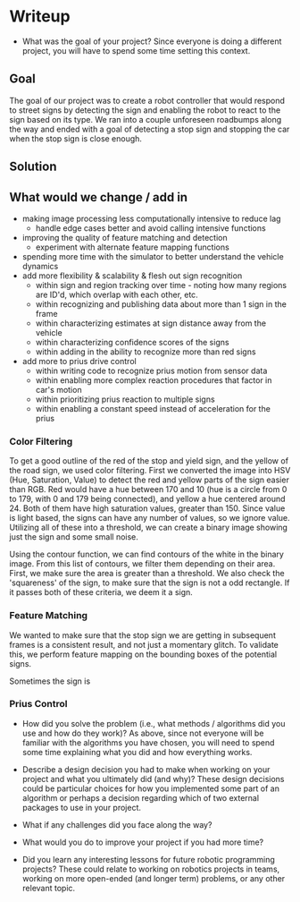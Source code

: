 # Writeup


* What was the goal of your project? Since everyone is doing a different project, you will have to spend some time setting this context.

## Goal

The goal of our project was to create a robot controller that would respond to street signs by detecting the sign and enabling the robot to react to the sign based on its type. We ran into a couple unforeseen roadbumps along the way and ended with a goal of detecting a stop sign and stopping the car when the stop sign is close enough.

## Solution

## What would we change / add in
- making image processing less computationally intensive to reduce lag
  - handle edge cases better and avoid calling intensive functions
- improving the quality of feature matching and detection
  - experiment with alternate feature mapping functions
- spending more time with the simulator to better understand the vehicle dynamics
- add more flexibility & scalability & flesh out sign recognition
  - within sign and region tracking over time - noting how many regions are ID'd, which overlap with each other, etc.
  - within recognizing and publishing data about more than 1 sign in the frame
  - within characterizing estimates at sign distance away from the vehicle
  - within characterizing confidence scores of the signs
  - within adding in the ability to recognize more than red signs
- add more to prius drive control
  - within writing code to recognize prius motion from sensor data
  - within enabling more complex reaction procedures that factor in car's motion
  - within prioritizing prius reaction to multiple signs
  - within enabling a constant speed instead of acceleration for the prius


### Color Filtering

To get a good outline of the red of the stop and yield sign, and the yellow of the road sign, we used color filtering. First we converted the image into HSV (Hue, Saturation, Value) to detect the red and yellow parts of the sign easier than RGB. Red would have a hue between 170 and 10 (hue is a circle from 0 to 179, with 0 and 179 being connected), and yellow a hue centered around 24. Both of them have high saturation values, greater than 150. Since value is light based, the signs can have any number of values, so we ignore value. Utilizing all of these into a threshold, we can create a binary image showing just the sign and some small noise.

Using the contour function, we can find contours of the white in the binary image. From this list of contours, we filter them depending on their area. First, we make sure the area is greater than a threshold. We also check the 'squareness' of the sign, to make sure that the sign is not a odd rectangle. If it passes both of these criteria, we deem it a sign.

### Feature Matching

We wanted to make sure that the stop sign we are getting in subsequent frames is a consistent result, and not just a momentary glitch. To validate this, we perform feature mapping on the bounding boxes of the potential signs.

Sometimes the sign is

### Prius Control



* How did you solve the problem (i.e., what methods / algorithms did you use and how do they work)? As above, since not everyone will be familiar with the algorithms you have chosen, you will need to spend some time explaining what you did and how everything works.

* Describe a design decision you had to make when working on your project and what you ultimately did (and why)? These design decisions could be particular choices for how you implemented some part of an algorithm or perhaps a decision regarding which of two external packages to use in your project.

* What if any challenges did you face along the way?

* What would you do to improve your project if you had more time?

* Did you learn any interesting lessons for future robotic programming projects? These could relate to working on robotics projects in teams, working on more open-ended (and longer term) problems, or any other relevant topic.
